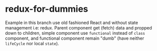 # redux-for-dummies

Example in this branch use old fashioned React and without state management i.e: redux.
Parent component get (fetch) data and propped down to children, simple component use `functional` instead of `class` component, and functional component remain "dumb" (have neither `lifeCycle` nor local `state`).

